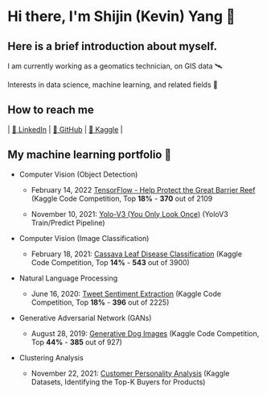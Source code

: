 # Hi there, I'm Shijin (Kevin) Yang 👋

## Here is a brief introduction about myself.

I am currently working as a geomatics technician, on GIS data :artificial_satellite:

Interests in data science, machine learning, and related fields :telescope:

## How to reach me

| [:rocket: LinkedIn](https://www.linkedin.com/in/kevinshijinyang/) | [:rocket: GitHub](https://github.com/sjyangkevin) | [:rocket: Kaggle](https://www.kaggle.com/sjyangkevin) | 

<!-- [:rocket: Gitee](https://gitee.com/shingyang997) | -->

## My machine learning portfolio :robot:

- Computer Vision (Object Detection)
     - February 14, 2022 [TensorFlow - Help Protect the Great Barrier Reef](https://www.kaggle.com/c/tensorflow-great-barrier-reef/overview) (Kaggle Code Competition, Top <strong>18%</strong> - <strong>370</strong> out of 2109

     - November 10, 2021: [Yolo-V3 (You Only Look Once)](https://github.com/sjyangkevin/Yolo-v3) (YoloV3 Train/Predict Pipeline)

- Computer Vision (Image Classification)
     - February 18, 2021: [Cassava Leaf Disease Classification](https://www.kaggle.com/pplrayang/cassava-leaf-disease-train-rm-c3) (Kaggle Code Competition, Top <strong>14%</strong> - <strong>543</strong> out of 3900)

- Natural Language Processing
     - June 16, 2020: [Tweet Sentiment Extraction](https://www.kaggle.com/pplrayang/kernel1d32063459) (Kaggle Code Competition, Top <strong>18%</strong> - <strong>396</strong> out of 2225)

- Generative Adversarial Network (GANs)
     - August 28, 2019: [Generative Dog Images](https://www.kaggle.com/pplrayang/dcgan-large-batch/notebook) (Kaggle Code Competition, Top <strong>44%</strong> - <strong>385</strong> out of 927)

- Clustering Analysis
     - November 22, 2021: [Customer Personality Analysis](https://www.kaggle.com/sjyangkevin/eda-customer-segmentations-top-k-product-buyers) (Kaggle Datasets, Identifying the Top-K Buyers for Products)

<!--
**sjyangkevin/sjyangkevin** is a ✨ _special_ ✨ repository because its `README.md` (this file) appears on your GitHub profile.

Here are some ideas to get you started:

- 🔭 I’m currently working on ...
- 🌱 I’m currently learning ...
- 👯 I’m looking to collaborate on ...
- 🤔 I’m looking for help with ...
- 💬 Ask me about ...
- 📫 How to reach me: ...
- 😄 Pronouns: ...
- ⚡ Fun fact: ...
-->
